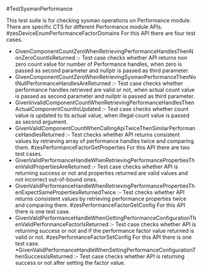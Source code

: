 #TestSysmanPerformance

This test suite is for checking sysman operations on Performance module. There are specific CTS for different Performance module APIs.
#zesDeviceEnumPerformanceFactorDomains
For this API there are four test cases.
* GivenComponentCountZeroWhenRetrievingPerformanceHandlesThenNonZeroCountIsReturned :- Test case checks whether API returns non zero count value for number of Performance handles, when zero is passed as second parameter and nullptr is passed as third parameter.
* GivenComponentCountZeroWhenRetrievingSysmanPerformanceThenNotNullPerformanceHandlesAreReturned :- Test case checks whether performance handles retrieved are valid or not, when actual count value is passed as second parameter and nullptr is passed as third parameter.
* GivenInvalidComponentCountWhenRetrievingPerformanceHandlesThenActualComponentCountIsUpdated :- Test case checks whether count value is updated to its actual value, when illegal count value is passed as second argument.
* GivenValidComponentCountWhenCallingApiTwiceThenSimilarPerformanceHandlesReturned :- Test checks whether API returns consistent values by retrieving array of performance handles twice and comparing them.
#zesPerformanceFactorGetProperties
For this API there are two test cases.
* GivenValidPerformanceHandleWhenRetrievingPerformancePropertiesThenValidPropertiesAreReturned :- Test case checks whether API is returning success or not and properties returned are valid values and not incorrect out-of-bound ones.
* GivenValidPerformanceHandleWhenRetrievingPerformancePropertiesThenExpectSamePropertiesReturnedTwice :- Test checks whether API returns consistent values by retrieving performance properties twice and comparing them.
#zesPerformanceFactorGetConfig
For this API there is one test case.
* GivenValidPerformanceHandleWhenGettingPerformanceConfigurationThenValidPerformanceFactorIsReturned :- Test case checks whether API is returning success or not and if the performance factor value returned is valid or not.
#zesPerformanceFactorSetConfig
For this API there is one test case.
*GivenValidPerformanceHandleWhenSettingPerformanceConfigurationThenSuccessIsReturned :- Test case checks whether API is returning success or not after setting the factor value.
